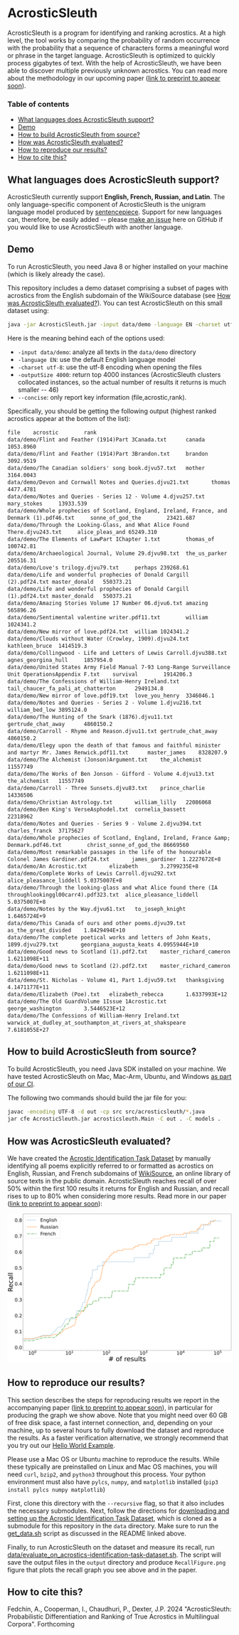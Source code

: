 # AcrosticSleuth

AcrosticSleuth is a program for identifying and ranking acrostics. 
At a high level, the tool works by comparing the probability of random occurrence with the probability that a sequence of characters forms a meaningful word or phrase in the target language.
AcrosticSleuth is optimized to quickly process gigabytes of text. 
With the help of AcrosticSleuth, we have been able to discover multiple previously unknown acrostics.
You can read more about the methodology in our upcoming paper ([link to preprint to appear soon]()).

### Table of contents
- [What languages does AcrosticSleuth support?](#what-languages-does-acrosticsleuth-support)
- [Demo](#demo)
- [How to build AcrosticSleuth from source?](#how-to-build-acrosticsleuth-from-source)
- [How was AcrosticSleuth evaluated?](#how-was-acrosticsleuth-evaluated)
- [How to reproduce our results?](#how-to-reproduce-our-results)
- [How to cite this?](#how-to-cite-this)

## What languages does AcrosticSleuth support?
AcrosticSleuth currently support **English, French, Russian, and Latin**. 
The only language-specific component of AcrosticSleuth is the unigram language model produced by [sentencepiece](https://github.com/google/sentencepiece).
Support for new languages can, therefore, be easily added -- please [make an issue](https://github.com/acrostics/acrostic-sleuth/issues/new) here on GitHub if you would like to use AcrosticSleuth with another language. 

## Demo

To run AcrosticSleuth, you need Java 8 or higher installed on your machine (which is likely already the case).

This repository includes a demo dataset comprising a subset of pages with acrostics from the English subdomain of the WikiSource database (see [How was AcrosticSleuth evaluated?](#how-was-acrosticsleuth-evaluated)). 
You can test AcrosticSleuth on this small dataset using:

```bash
java -jar AcrosticSleuth.jar -input data/demo -language EN -charset utf-8 -outputSize 4000 --concise
```

Here is the meaning behind each of the options used:
- `-input data/demo`: analyze all texts in the `data/demo` directory
- `-language EN`: use the default English language model
- `-charset utf-8`: use the utf-8 encoding when opening the files
- `-outputSize 4000`: return top 4000 instances (AcrosticSleuth clusters collocated instances, so the actual number of results it returns is much smaller -- 46)
- `--concise`: only report key information (file,acrostic,rank).

Specifically, you should be getting the following output (highest ranked acrostics appear at the bottom of the list):

```
file    acrostic        rank
data/demo/Flint and Feather (1914)Part 3Canada.txt      canada  1053.8960
data/demo/Flint and Feather (1914)Part 3Brandon.txt     brandon 3092.9519
data/demo/The Canadian soldiers' song book.djvu57.txt   mother  3164.0043
data/demo/Devon and Cornwall Notes and Queries.djvu21.txt       thomas  4477.4781
data/demo/Notes and Queries - Series 12 - Volume 4.djvu257.txt  mary_stokes     13933.539
data/demo/Whole prophecies of Scotland, England, Ireland, France, and Denmark (1).pdf46.txt     sonne_of_god_the        23421.687
data/demo/Through the Looking-Glass, and What Alice Found There.djvu243.txt     alice_pleas_and 65249.310
data/demo/The Elements of LawPart IChapter 1.txt        thomas_of       100742.81
data/demo/Archaeological Journal, Volume 29.djvu98.txt  the_us_parker   205516.31
data/demo/Love's trilogy.djvu79.txt     perhaps 239268.61
data/demo/Life and wonderful prophecies of Donald Cargill (2).pdf24.txt master_donald   550373.21
data/demo/Life and wonderful prophecies of Donald Cargill (1).pdf24.txt master_donald   550373.21
data/demo/Amazing Stories Volume 17 Number 06.djvu6.txt amazing 565896.26
data/demo/Sentimental valentine writer.pdf11.txt        william 1024341.2
data/demo/New mirror of love.pdf24.txt  william 1024341.2
data/demo/Clouds without Water (Crowley, 1909).djvu24.txt       kathleen_bruce  1414519.3
data/demo/Collingwood - Life and Letters of Lewis Carroll.djvu388.txt   agnes_georgina_hull     1857954.0
data/demo/United States Army Field Manual 7-93 Long-Range Surveillance Unit OperationsAppendix F.txt    survival        1914206.3
data/demo/The Confessions of William-Henry Ireland.txt  tail_chaucer_fa_pali_at_chatterton      2949134.8
data/demo/New mirror of love.pdf19.txt  love_you_henry  3346046.1
data/demo/Notes and Queries - Series 2 - Volume 1.djvu216.txt   william_bed_low 3895124.0
data/demo/The Hunting of the Snark (1876).djvu11.txt    gertrude_chat_away      4860150.2
data/demo/Carroll - Rhyme and Reason.djvu11.txt gertrude_chat_away      4860150.2
data/demo/Elegy upon the death of that famous and faithful minister and martyr Mr. James Renwick.pdf11.txt      master_james    8328207.9
data/demo/The Alchemist (Jonson)Argument.txt    the_alchemist   11557749
data/demo/The Works of Ben Jonson - Gifford - Volume 4.djvu13.txt       the_alchemist   11557749
data/demo/Carroll - Three Sunsets.djvu83.txt    prince_charlie  14336506
data/demo/Christian Astrology.txt       william_lilly   22086068
data/demo/Ben King's VerseAsphodel.txt  cornelia_bassett        22318962
data/demo/Notes and Queries - Series 9 - Volume 2.djvu394.txt   charles_franck  37175627
data/demo/Whole prophecies of Scotland, England, Ireland, France &amp; Denmark.pdf46.txt        christ_sonne_of_god_the 86669560
data/demo/Most remarkable passages in the life of the honourable Colonel James Gardiner.pdf24.txt       james_gardiner  1.2227672E+8
data/demo/An Acrostic.txt       elizabeth       3.2799235E+8
data/demo/Complete Works of Lewis Carroll.djvu292.txt   alice_pleasance_liddell 5.0375007E+8
data/demo/Through the looking-glass and what Alice found there (IA throughlookinggl00carr4).pdf323.txt  alice_pleasance_liddell 5.0375007E+8
data/demo/Notes by the Way.djvu61.txt   to_joseph_knight        1.6465724E+9
data/demo/This Canada of ours and other poems.djvu39.txt        as_the_great_divided    1.8429494E+10
data/demo/The complete poetical works and letters of John Keats, 1899.djvu279.txt       georgiana_augusta_keats 4.0955944E+10
data/demo/Good news to Scotland (1).pdf2.txt    master_richard_cameron  1.6211098E+11
data/demo/Good news to Scotland (2).pdf2.txt    master_richard_cameron  1.6211098E+11
data/demo/St. Nicholas - Volume 41, Part 1.djvu59.txt   thanksgiving    4.1471177E+11
data/demo/Elizabeth (Poe).txt   elizabeth_rebecca       1.6337993E+12
data/demo/The Old GuardVolume 1Issue 1Acrostic.txt      george_washington       3.5446523E+12
data/demo/The Confessions of William-Henry Ireland.txt  warwick_at_dudley_at_southampton_at_rivers_at_shakspeare        7.6181055E+27
```

## How to build AcrosticSleuth from source?

To build AcrosticSleuth, you need Java SDK installed on your machine.
We have tested AcrosticSleuth on Mac, Mac-Arm, Ubuntu, and Windows [as part of our CI](.github/workflows/main.yml).

The following two commands should build the jar file for you:

```bash
javac -encoding UTF-8 -d out -cp src src/acrosticsleuth/*.java 
jar cfe AcrosticSleuth.jar acrosticsleuth.Main -C out . -C models .
```


## How was AcrosticSleuth evaluated?

We have created the [Acrostic Identification Task Dataset](https://github.com/acrostics/acrostic-identification-task-dataset) by manually identifying all poems explicitly referred to or formatted as acrostics on English, Russian, and French subdomains of [WikiSource](https://en.wikisource.org/wiki/Main_Page), an online library of source texts in the public domain.
AcrosticSleuth reaches recall of over 50% within the first 100 results it returns for English and Russian, and recall rises to up to 80% when considering more results.
Read more in our paper ([link to preprint to appear soon]()):

![](RecallFigure.svg)

## How to reproduce our results?

This section describes the steps for reproducing results we report in the accompanying paper ([link to preprint to appear soon]()), 
in particular for producing the graph we show above.
Note that you might need over 60 GB of free disk space, a fast internet connection, and, depending on your machine, up to several hours to fully download the dataset and reproduce the results.
As a faster verification alternative, we strongly recommend that you try out our [Hello World Example](#hello-world-example).

Please use a Mac OS or Ubuntu machine to reproduce the results.
While these typically are preinstalled on Linux and Mac OS machines, you will need `curl`, `bzip2`, and `python3` throughout this process.
Your python environment must also have `pylcs`, `numpy`, and `matplotlib` installed (`pip3 install pylcs numpy matplotlib`)

First, clone this directory with the `--recursive` flag, so that it also includes the necessary submodules.
Next, follow the directions for [downloading and setting up the Acrostic Identification Task Dataset](https://github.com/acrostics/acrostic-identification-task-dataset/blob/main/README.md), which is cloned as a submodule for this repository in the `data` directory.
Make sure to run the [get_data.sh](https://github.com/acrostics/acrostic-identification-task-dataset/blob/main/get_data.sh) script as discussed in the README linked above.

Finally, to run AcrosticSleuth on the dataset and measure its recall, run [data/evaluate_on_acrostics-identification-task-dataset.sh](data/evaluate_on_acrostics-identification-task-dataset.sh). 
The script will save the output files in the `output` directory and produce `RecallFigure.png` figure that plots the recall graph you see above and in the paper. 

## How to cite this?

Fedchin, A., Cooperman, I., Chaudhuri, P., Dexter, J.P. 2024 "AcrosticSleuth: Probabilistic Differentiation and Ranking of True Acrostics in Multilingual Corpora". Forthcoming
